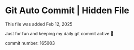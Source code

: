 # Git Auto Commit | Hidden File

This file was added Feb 12, 2025

Just for fun and keeping my daily git commit active 🤪

commit number: 165003
